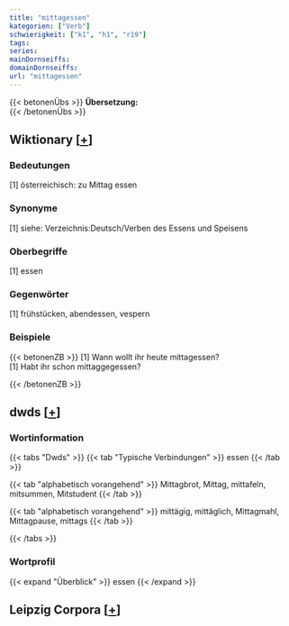```yaml
---
title: "mittagessen"
kategorien: ["Verb"]
schwierigkeit: ["k1", "h1", "r19"]
tags:
series:
mainDornseiffs:
domainDornseiffs:
url: "mittagessen"
---
```


{{< betonenÜbs >}}
**Übersetzung:**  
{{< /betonenÜbs >}}

## Wiktionary [[+](https://de.wiktionary.org/wiki/mittagessen)]

### Bedeutungen
[1] österreichisch: zu Mittag essen  

### Synonyme
[1] siehe: Verzeichnis:Deutsch/Verben des Essens und Speisens  

### Oberbegriffe
[1] essen  

### Gegenwörter
[1] frühstücken, abendessen, vespern  

### Beispiele
{{< betonenZB >}}
[1] Wann wollt ihr heute mittagessen?  
[1] Habt ihr schon mittaggegessen?  

{{< /betonenZB >}}


## dwds [[+](https://www.dwds.de/wb/mittagessen)]

### Wortinformation
{{< tabs "Dwds" >}}
{{< tab "Typische Verbindungen" >}}
essen
{{< /tab >}}

{{< tab "alphabetisch vorangehend" >}}
Mittagbrot, Mittag, mittafeln, mitsummen, Mitstudent
{{< /tab >}}

{{< tab "alphabetisch vorangehend" >}}
mittägig, mittäglich, Mittagmahl, Mittagpause, mittags
{{< /tab >}}

{{< /tabs >}}

### Wortprofil
{{< expand "Überblick" >}} essen {{< /expand >}}

## Leipzig Corpora [[+](https://corpora.uni-leipzig.de/en/res?word=mittagessen&corpusId=deu_newscrawl-public_2018)]

